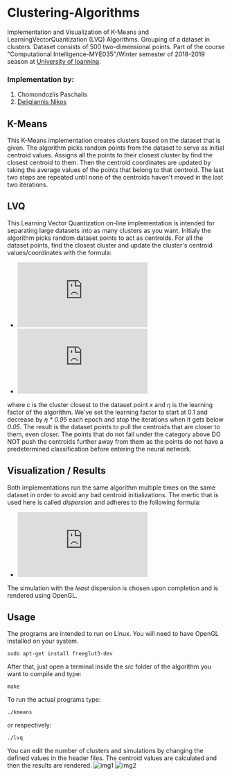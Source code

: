 # Clustering-Algorithms

Implementation and Visualization of K-Means and LearningVectorQuantization (LVQ) Algorithms.
Grouping of a dataset in clusters. Dataset consists of 500 two-dimensional points.
Part of the course "Computational Intelligence-MYE035"/Winter semester of 2018-2019 season at [University of Ioannina](http://cs.uoi.gr/en/index.php?menu=m1).

### Implementation by:
1. Chomondozlis Paschalis
2. [Deligiannis Nikos](https://github.com/NikosDelijohn)

## K-Means

This K-Means implementation creates clusters based on the dataset that is given. The algorithm picks random points from the dataset to serve as initial centroid values. Assigns all the points to their closest cluster by find the closest centroid to them. Then the centroid coordinates are updated by taking the average values of the points that belong to that centroid. The last two steps are repeated until none of the centroids haven't moved in the last two iterations.

## LVQ

This Learning Vector Quantization on-line implementation is intended for separating large datasets into as many clusters as you want. Initialy the algorithm picks random dataset points to act as centroids. For all the dataset points, find the closest cluster and update the cluster's centroid values/coordinates with the formula:
- ![equation1](https://latex.codecogs.com/gif.latex?c_%7Bmx%7D%28%5Ctau&plus;1%29%20%3D%20c_%7Bmx%7D%28%5Ctau%29%20&plus;%20%5Ceta%20%28x_%7Bnx%7D%20-%20c_%7Bmx%7D%29)
- ![equation2](https://latex.codecogs.com/gif.latex?c_%7Bmy%7D%28%5Ctau&plus;1%29%20%3D%20c_%7Bmy%7D%28%5Ctau%29%20&plus;%20%5Ceta%20%28x_%7Bny%7D%20-%20c_%7Bmy%7D%29)

where _c_ is the cluster closest to the dataset point _x_ and _η_ is the learning factor of the algorithm. We've set the learning factor to start at 0.1 and decrease by _η * 0.95_ each epoch and stop the iterations when it gets below _0.05_. The result is the dataset points to pull the centroids that are closer to them, even closer. The points that do not fall under the category above DO NOT push the centroids further away from them as the points do not have a predetermined classification before entering the neural network.

## Visualization / Results

Both implementations run the same algorithm multiple times on the same dataset in order to avoid any bad centroid initializations. The mertic that is used here is called _dispersion_ and adheres to the following formula:
- ![equation3](https://latex.codecogs.com/gif.latex?%5Clarge%20%5Csum_%7Bi%3D1%7D%5E%7B500%7D%28x_%7Bix%7D%20-%20cc_%7Bx%7D%29%5E2%20&plus;%20%5Csum_%7Bi%3D1%7D%5E%7B500%7D%28x_%7Biy%7D%20-%20cc_%7By%7D%29%5E2)

The simulation with the _least_ dispersion is chosen upon completion and is rendered using OpenGL.

## Usage

The programs are intended to run on Linux. You will need to have OpenGL installed on your system.
```
sudo apt-get install freeglut3-dev
```

After that, just open a terminal inside the _src_ folder of the algorithm you want to compile and type:
```
make
```
To run the actual programs type:
```
./kmeans
```
or respectively:
```
./lvq
```
You can edit the number of clusters and simulations by changing the defined values in the header files.
The centroid values are calculated and then the results are rendered.
![img1](Visualization/kmeans_vis.png)
![img2](Visualization/lvq_vis.png)
